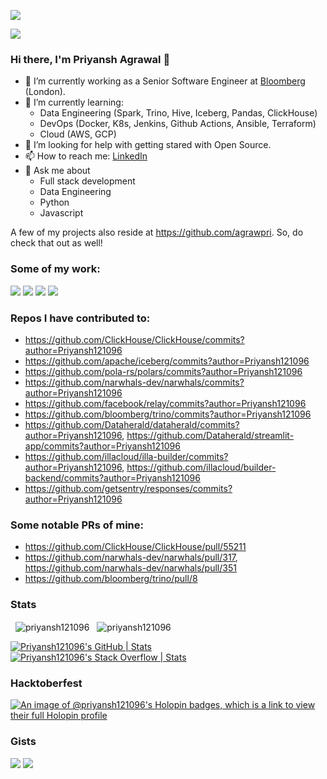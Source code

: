 ![](https://gravatar.com/avatar/c5988d9b17b1e4a5ec9d42dddf981e7b)

![](https://komarev.com/ghpvc/?username=Priyansh121096)

### Hi there, I'm Priyansh Agrawal 👋
- 🔭 I’m currently working as a Senior Software Engineer at [Bloomberg](https://github.com/bloomberg) (London).
- 🌱 I’m currently learning:
  - Data Engineering (Spark, Trino, Hive, Iceberg, Pandas, ClickHouse)
  - DevOps (Docker, K8s, Jenkins, Github Actions, Ansible, Terraform)
  - Cloud (AWS, GCP)
- 🤔 I’m looking for help with getting stared with Open Source.
- 📫 How to reach me: [LinkedIn](https://www.linkedin.com/in/priyansh-agrawal/)
- 💬 Ask me about
  - Full stack development
  - Data Engineering
  - Python
  - Javascript
 
A few of my projects also reside at https://github.com/agrawpri. So, do check that out as well!

### Some of my work:
[![](https://github-readme-stats.vercel.app/api/pin/?username=agrawpri&repo=windows-spotlight&description_lines_count=3)](https://github.com/agrawpri/windows-spotlight)
[![](https://github-readme-stats.vercel.app/api/pin/?username=agrawpri&repo=quote-generator&description_lines_count=3)](https://github.com/agrawpri/quote-generator)
[![](https://github-readme-stats.vercel.app/api/pin/?username=agrawpri&repo=2048-docker&description_lines_count=3)](https://github.com/agrawpri/2048-docker)
[![](https://github-readme-stats.vercel.app/api/pin/?username=agrawpri&repo=cc-load-balancer&description_lines_count=3)](https://github.com/agrawpri/cc-load-balancer)

### Repos I have contributed to:
- https://github.com/ClickHouse/ClickHouse/commits?author=Priyansh121096
- https://github.com/apache/iceberg/commits?author=Priyansh121096
- https://github.com/pola-rs/polars/commits?author=Priyansh121096
- https://github.com/narwhals-dev/narwhals/commits?author=Priyansh121096
- https://github.com/facebook/relay/commits?author=Priyansh121096
- https://github.com/bloomberg/trino/commits?author=Priyansh121096
- https://github.com/Dataherald/dataherald/commits?author=Priyansh121096, https://github.com/Dataherald/streamlit-app/commits?author=Priyansh121096
- https://github.com/illacloud/illa-builder/commits?author=Priyansh121096, https://github.com/illacloud/builder-backend/commits?author=Priyansh121096
- https://github.com/getsentry/responses/commits?author=Priyansh121096

### Some notable PRs of mine:
- https://github.com/ClickHouse/ClickHouse/pull/55211
- https://github.com/narwhals-dev/narwhals/pull/317, https://github.com/narwhals-dev/narwhals/pull/351
- https://github.com/bloomberg/trino/pull/8

### Stats
<p>
  &nbsp;
  <img align="center" src="https://github-readme-stats.vercel.app/api?username=priyansh121096&show_icons=true&locale=en&show=prs_merged,prs_merged_percentage&hide=stars&theme=radical" alt="priyansh121096" />
  &nbsp;
  <img align="center" src="https://github-readme-streak-stats.herokuapp.com/?user=priyansh121096&theme=radical" alt="priyansh121096" />
</p>

[![Priyansh121096's GitHub | Stats](https://stats.quine.sh/Priyansh121096/github?theme=dark)](https://quine.sh?utm_source=widgets&utm_campaign=Priyansh121096) [![Priyansh121096's Stack Overflow | Stats](https://stats.quine.sh/Priyansh121096/stack-overflow?theme=dark)](https://stackoverflow.com/users/5019181/priyansh-agrawal)

### Hacktoberfest

[![An image of @priyansh121096's Holopin badges, which is a link to view their full Holopin profile](https://holopin.me/priyansh121096)](https://holopin.io/@priyansh121096)

### Gists

[![](https://github-readme-stats.vercel.app/api/gist?id=9a20dc35e6583a17e9a35b8e3fd3bbe1&theme=radical)](https://gist.github.com/Priyansh121096/9a20dc35e6583a17e9a35b8e3fd3bbe1/)
[![](https://github-readme-stats.vercel.app/api/gist?id=a43fe97f18f848dde5b05d9eb8998e46&theme=radical)](https://gist.github.com/Priyansh121096/a43fe97f18f848dde5b05d9eb8998e46/)

<!--
**Priyansh121096/Priyansh121096** is a ✨ _special_ ✨ repository because its `README.md` (this file) appears on your GitHub profile.
- 👯 I’m looking to collaborate on ...
- 😄 Pronouns: ...
- ⚡ Fun fact: ...
-->
